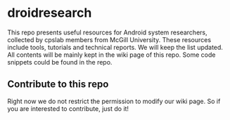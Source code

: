 droidresearch
=============

This repo presents useful resources for Android system researchers, collected by cpslab members from McGill University. These resources include tools, tutorials and technical reports. We will keep the list updated. All contents will be mainly kept in the wiki page of this repo. Some code snippets could be found in the repo.

## Contribute to this repo
Right now we do not restrict the permission to modify our wiki page. So if you are interested to contribute, just do it!

